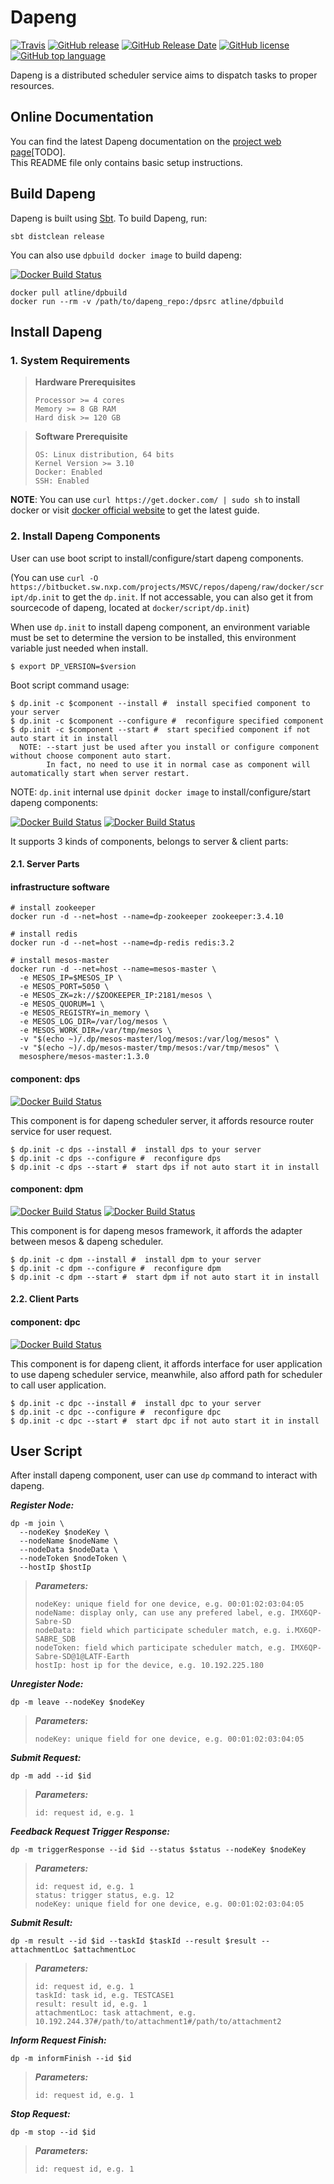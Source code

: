 # Dapeng

[![Travis](https://img.shields.io/travis/atline/dapeng.svg)](https://travis-ci.org/atline/dapeng/)
[![GitHub release](https://img.shields.io/github/release/atline/dapeng.svg)](#)
[![GitHub Release Date](https://img.shields.io/github/release-date/atline/dapeng.svg)](#)
[![GitHub license](https://img.shields.io/github/license/atline/dapeng.svg)](#)
[![GitHub top language](https://img.shields.io/github/languages/top/atline/dapeng.svg)](#)

Dapeng is a distributed scheduler service aims to dispatch tasks to proper resources.


## Online Documentation

You can find the latest Dapeng documentation on the [project web page](#)[TODO].<br />
This README file only contains basic setup instructions.


## Build Dapeng

Dapeng is built using [Sbt](https://www.scala-sbt.org/).
To build Dapeng, run:

    sbt distclean release

You can also use `dpbuild docker image` to build dapeng:

[![Docker Build Status](https://img.shields.io/docker/build/atline/dpbuild.svg?label=docker(dpbuild))](https://hub.docker.com/r/atline/dpbuild/builds/)

    docker pull atline/dpbuild
    docker run --rm -v /path/to/dapeng_repo:/dpsrc atline/dpbuild


## Install Dapeng

### 1. System Requirements

> **Hardware Prerequisites**
> 
>     Processor >= 4 cores
>     Memory >= 8 GB RAM
>     Hard disk >= 120 GB

> **Software Prerequisite**
> 
>     OS: Linux distribution, 64 bits
>     Kernel Version >= 3.10
>     Docker: Enabled
>     SSH: Enabled

**NOTE**: You can use `curl https://get.docker.com/ | sudo sh` to install docker or visit [docker official website](https://docs.docker.com/install/linux/docker-ce/ubuntu/) to get the latest guide.

### 2. Install Dapeng Components

User can use boot script to install/configure/start dapeng components.

(You can use `curl -O https://bitbucket.sw.nxp.com/projects/MSVC/repos/dapeng/raw/docker/script/dp.init` to get the `dp.init`. If not accessable, you can also get it from sourcecode of dapeng, located at `docker/script/dp.init`)

When use `dp.init` to install dapeng component, an environment variable must be set to determine the version to be installed, this environment variable just needed when install.

    $ export DP_VERSION=$version

Boot script command usage:

    $ dp.init -c $component --install #  install specified component to your server
    $ dp.init -c $component --configure #  reconfigure specified component
    $ dp.init -c $component --start #  start specified component if not auto start it in install
      NOTE: --start just be used after you install or configure component without choose component auto start.
            In fact, no need to use it in normal case as component will automatically start when server restart.

NOTE: `dp.init` internal use `dpinit docker image` to install/configure/start dapeng components:

[![Docker Build Status](https://img.shields.io/docker/build/atline/dpinit.svg?label=docker(dpinit))](https://hub.docker.com/r/atline/dpinit/builds/)
[![Docker Build Status](https://img.shields.io/docker/build/atline/dpinitbase.svg?label=docker(dpinitbase))](https://hub.docker.com/r/atline/dpinitbase/builds/)

It supports 3 kinds of components, belongs to server & client parts:

#### 2.1. Server Parts

#### infrastructure software

    # install zookeeper
    docker run -d --net=host --name=dp-zookeeper zookeeper:3.4.10

    # install redis
    docker run -d --net=host --name=dp-redis redis:3.2

    # install mesos-master
    docker run -d --net=host --name=mesos-master \
      -e MESOS_IP=$MESOS_IP \
      -e MESOS_PORT=5050 \
      -e MESOS_ZK=zk://$ZOOKEEPER_IP:2181/mesos \
      -e MESOS_QUORUM=1 \
      -e MESOS_REGISTRY=in_memory \
      -e MESOS_LOG_DIR=/var/log/mesos \
      -e MESOS_WORK_DIR=/var/tmp/mesos \
      -v "$(echo ~)/.dp/mesos-master/log/mesos:/var/log/mesos" \
      -v "$(echo ~)/.dp/mesos-master/tmp/mesos:/var/tmp/mesos" \
      mesosphere/mesos-master:1.3.0

#### component: dps

[![Docker Build Status](https://img.shields.io/docker/build/atline/dps.svg?label=docker(dps))](https://hub.docker.com/r/atline/dps/builds/)

This component is for dapeng scheduler server, it affords resource router service for user request.

    $ dp.init -c dps --install #  install dps to your server
    $ dp.init -c dps --configure #  reconfigure dps
    $ dp.init -c dps --start #  start dps if not auto start it in install

#### component: dpm
[![Docker Build Status](https://img.shields.io/docker/build/atline/dpm.svg?label=docker(dpm))](https://hub.docker.com/r/atline/dpm/builds/)
[![Docker Build Status](https://img.shields.io/docker/build/atline/dpmbase.svg?label=docker(dpmbase))](https://hub.docker.com/r/atline/dpmbase/builds/)

This component is for dapeng mesos framework, it affords the adapter between mesos & dapeng scheduler.

    $ dp.init -c dpm --install #  install dpm to your server
    $ dp.init -c dpm --configure #  reconfigure dpm
    $ dp.init -c dpm --start #  start dpm if not auto start it in install

#### 2.2. Client Parts

#### component: dpc
[![Docker Build Status](https://img.shields.io/docker/build/atline/dpc.svg?label=docker(dpc))](https://hub.docker.com/r/atline/dpc/builds/)

This component is for dapeng client, it affords interface for user application to use dapeng scheduler service, meanwhile, also afford path for scheduler to call user application.

    $ dp.init -c dpc --install #  install dpc to your server
    $ dp.init -c dpc --configure #  reconfigure dpc
    $ dp.init -c dpc --start #  start dpc if not auto start it in install

## User Script

After install dapeng component, user can use `dp` command to interact with dapeng.

***Register Node:***

    dp -m join \
      --nodeKey $nodeKey \
      --nodeName $nodeName \
      --nodeData $nodeData \
      --nodeToken $nodeToken \
      --hostIp $hostIp

> ***Parameters:***
> 
>     nodeKey: unique field for one device, e.g. 00:01:02:03:04:05
>     nodeName: display only, can use any prefered label, e.g. IMX6QP-Sabre-SD
>     nodeData: field which participate scheduler match, e.g. i.MX6QP-SABRE_SDB
>     nodeToken: field which participate scheduler match, e.g. IMX6QP-Sabre-SD@1@LATF-Earth
>     hostIp: host ip for the device, e.g. 10.192.225.180

***Unregister Node:***

    dp -m leave --nodeKey $nodeKey

> ***Parameters:***
> 
>     nodeKey: unique field for one device, e.g. 00:01:02:03:04:05

***Submit Request:***

    dp -m add --id $id

> ***Parameters:***
> 
>     id: request id, e.g. 1

***Feedback Request Trigger Response:***

    dp -m triggerResponse --id $id --status $status --nodeKey $nodeKey

> ***Parameters:***
> 
>     id: request id, e.g. 1
>     status: trigger status, e.g. 12
>     nodeKey: unique field for one device, e.g. 00:01:02:03:04:05

***Submit Result:***

    dp -m result --id $id --taskId $taskId --result $result --attachmentLoc $attachmentLoc

> ***Parameters:***
> 
>     id: request id, e.g. 1
>     taskId: task id, e.g. TESTCASE1
>     result: result id, e.g. 1
>     attachmentLoc: task attachment, e.g. 10.192.244.37#/path/to/attachment1#/path/to/attachment2

***Inform Request Finish:***

    dp -m informFinish --id $id

> ***Parameters:***
> 
>     id: request id, e.g. 1

***Stop Request:***

    dp -m stop --id $id

> ***Parameters:***
> 
>     id: request id, e.g. 1
